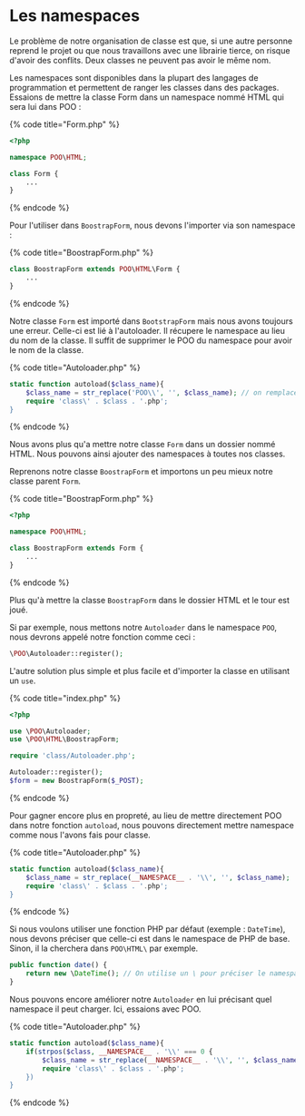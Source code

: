 # Les namespaces

Le problème de notre organisation de classe est que, si une autre personne reprend le projet ou que nous travaillons avec une librairie tierce, on risque d'avoir des conflits. Deux classes ne peuvent pas avoir le même nom.

Les namespaces sont disponibles dans la plupart des langages de programmation et permettent de ranger les classes dans des packages. Essaions de mettre la classe Form dans un namespace nommé HTML qui sera lui dans POO :&#x20;

{% code title="Form.php" %}
```php
<?php

namespace POO\HTML;

class Form {
    ...
}
```
{% endcode %}

Pour l'utiliser dans `BoostrapForm`, nous devons l'importer via son namespace :&#x20;

{% code title="BoostrapForm.php" %}
```php
class BoostrapForm extends POO\HTML\Form {
    ...
}
```
{% endcode %}

Notre classe `Form` est importé dans `BootstrapForm` mais nous avons toujours une erreur. Celle-ci est lié à l'autoloader. Il récupere le namespace au lieu du nom de la classe. Il suffit de supprimer le POO du namespace pour avoir le nom de la classe.

{% code title="Autoloader.php" %}
```php
static function autoload($class_name){
    $class_name = str_replace('POO\\', '', $class_name); // on remplace le POO\ par rien
    require 'class\' . $class . '.php';
}
```
{% endcode %}

Nous avons plus qu'a mettre notre classe `Form` dans un dossier nommé HTML. Nous pouvons ainsi ajouter des namespaces à toutes nos classes.

Reprenons notre classe `BoostrapForm` et importons un peu mieux notre classe parent `Form`.

{% code title="BoostrapForm.php" %}
```php
<?php

namespace POO\HTML;

class BoostrapForm extends Form {
    ...
}
```
{% endcode %}

Plus qu'à mettre la classe `BoostrapForm` dans le dossier HTML et le tour est joué.

Si par exemple, nous mettons notre `Autoloader` dans le namespace `POO`, nous devrons appelé notre fonction comme ceci :&#x20;

```php
\POO\Autoloader::register();
```

L'autre solution plus simple et plus facile et d'importer la classe en utilisant un `use`.

{% code title="index.php" %}
```php
<?php

use \POO\Autoloader;
use \POO\HTML\BoostrapForm;

require 'class/Autoloader.php';

Autoloader::register();
$form = new BoostrapForm($_POST);
```
{% endcode %}

Pour gagner encore plus en propreté, au lieu de mettre directement POO dans notre fonction `autoload`, nous pouvons directement mettre namespace comme nous l'avons fais pour classe.

{% code title="Autoloader.php" %}
```php
static function autoload($class_name){
    $class_name = str_replace(__NAMESPACE__ . '\\', '', $class_name);
    require 'class\' . $class . '.php';
}
```
{% endcode %}

Si nous voulons utiliser une fonction PHP par défaut (exemple : `DateTime`), nous devons préciser que celle-ci est dans le namespace de PHP de base. Sinon, il la cherchera dans `POO\HTML\` par exemple.

```php
public function date() {
    return new \DateTime(); // On utilise un \ pour préciser le namespace de base
}
```

Nous pouvons encore améliorer notre `Autoloader` en lui précisant quel namespace il peut charger. Ici, essaions avec POO.

{% code title="Autoloader.php" %}
```php
static function autoload($class_name){
    if(strpos($class, __NAMESPACE__ . '\\' === 0 {
        $class_name = str_replace(__NAMESPACE__ . '\\', '', $class_name);
        require 'class\' . $class . '.php';
    })  
}
```
{% endcode %}

